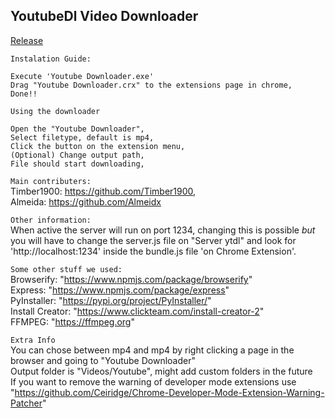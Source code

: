 ## YoutubeDl Video Downloader

[Release](https://github.com/Timber1900/YoutubeVideoDownloader/releases/tag/2.1)


`Instalation Guide:`
 
~~~
Execute 'Youtube Downloader.exe'
Drag "Youtube Downloader.crx" to the extensions page in chrome,
Done!!
~~~


`Using the downloader`

~~~
Open the "Youtube Downloader",
Select filetype, default is mp4,
Click the button on the extension menu,
(Optional) Change output path,
File should start downloading,
~~~

`Main contributers:` <br />Timber1900:   https://github.com/Timber1900, <br />Almeida: https://github.com/Almeidx

`Other information:` <br />When active the server will run on port 1234, changing this is possible *but* you will have to change the server.js file on "Server ytdl" and  look for 'http://localhost:1234' inside the bundle.js file 'on Chrome Extension'.

`Some other stuff we used:`<br />Browserify: "https://www.npmjs.com/package/browserify" <br />Express: "https://www.npmjs.com/package/express" <br />PyInstaller: "https://pypi.org/project/PyInstaller/" <br /> Install Creator: "https://www.clickteam.com/install-creator-2" <br />FFMPEG: "https://ffmpeg.org"

`Extra Info` <br /> You can chose between mp4 and mp4 by right clicking a page in the browser and going to "Youtube Downloader" <br /> Output folder is "Videos/Youtube", might add custom folders in the future <br /> If you want to remove the warning of developer mode extensions use "https://github.com/Ceiridge/Chrome-Developer-Mode-Extension-Warning-Patcher"
